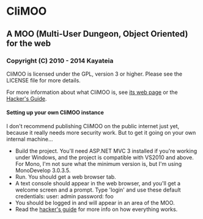 # CliMOO
## A MOO (Multi-User Dungeon, Object Oriented) for the web
### Copyright (C) 2010 - 2014 Kayateia

CliMOO is licensed under the GPL, version 3 or higher. Please see the LICENSE file for more details.

For more information about what CliMOO is, see [its web page](http://kayateia.net/climoo/) or the [Hacker's Guide](https://github.com/kayateia/climoo/wiki/Hacker's-Guide).

#### Setting up your own CliMOO instance

I don't recommend publishing CliMOO on the public internet just yet, because it really needs more security work. But to get it going on your own internal machine...

* Build the project.
   You'll need ASP.NET MVC 3 installed if you're working under Windows, and the project is compatible with VS2010 and above.
   For Mono, I'm not sure what the minimum version is, but I'm using MonoDevelop 3.0.3.5.
* Run. You should get a web browser tab.
* A text console should appear in the web browser, and you'll get a welcome screen and a prompt. Type 'login' and use these default credentials:
   user: admin
   password: foo
* You should be logged in and will appear in an area of the MOO.
* Read the [hacker's guide](https://github.com/kayateia/climoo/wiki/Hacker's-Guide) for more info on how everything works.

